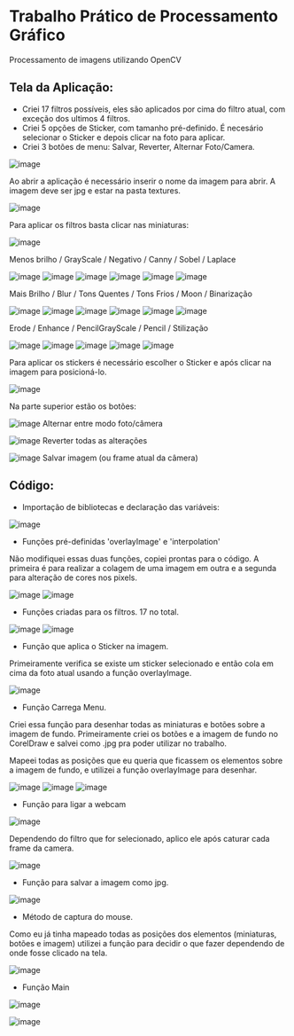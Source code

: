 <h1> Trabalho Prático de Processamento Gráfico </h1>

Processamento de imagens utilizando OpenCV

<h2> Tela da Aplicação: </h2>

- Criei 17 filtros possíveis, eles são aplicados por cima do filtro atual, com exceção dos ultimos 4 filtros.
- Criei 5 opções de Sticker, com tamanho pré-definido. É necesário selecionar o Sticker e depois clicar na foto para aplicar.
- Criei 3 botões de menu: Salvar, Reverter, Alternar Foto/Camera.

![image](https://user-images.githubusercontent.com/58199187/174677833-a7be11f8-b58f-4b9f-9aac-2e7338fa1058.png)

Ao abrir a aplicação é necessário inserir o nome da imagem para abrir. A imagem deve ser jpg e estar na pasta textures.

![image](https://user-images.githubusercontent.com/58199187/174691537-50d2d268-58a4-4698-9472-dbeeb946adc7.png)


Para aplicar os filtros basta clicar nas miniaturas:

![image](https://user-images.githubusercontent.com/58199187/174691560-132a4fb7-90bf-4616-a9c4-d124152dd94f.png)

Menos brilho / GrayScale /  Negativo  /  Canny  /  Sobel  /  Laplace

![image](https://user-images.githubusercontent.com/58199187/174693415-2041c263-b949-4554-85c1-2ed46da97d0b.png) ![image](https://user-images.githubusercontent.com/58199187/174693471-cc6b433f-c660-4ab2-9782-f6257fea672d.png) ![image](https://user-images.githubusercontent.com/58199187/174693878-592b3df0-c5b0-43a9-a0b4-2fa0a7882c01.png) ![image](https://user-images.githubusercontent.com/58199187/174693892-7c8183dc-546f-4590-ae1f-10bb8c4040e0.png)  ![image](https://user-images.githubusercontent.com/58199187/174693914-aebdbd00-587b-4c11-9f2b-ab38884a89fa.png) ![image](https://user-images.githubusercontent.com/58199187/174693946-86fa41ed-3d81-47eb-a238-8395ba2c5634.png) 

Mais Brilho  /  Blur   /  Tons Quentes / Tons Frios / Moon  /  Binarização

![image](https://user-images.githubusercontent.com/58199187/174693966-19e1a06e-6185-4f88-b5c3-fabaead61b6b.png) ![image](https://user-images.githubusercontent.com/58199187/174694180-f7058c63-b449-43f8-9017-d1babb9a31f9.png) ![image](https://user-images.githubusercontent.com/58199187/174694198-9cf9a8f4-16f9-48ec-ae77-bde158eaaaa8.png) ![image](https://user-images.githubusercontent.com/58199187/174694216-2ca2bc82-b1c8-4c45-9fad-c57d7f779d45.png) ![image](https://user-images.githubusercontent.com/58199187/174694229-206d403c-141e-43ae-97ef-5a1d3415e56c.png) ![image](https://user-images.githubusercontent.com/58199187/174694249-f891bb56-8ba4-4a23-b441-eef09cc872fe.png)

Erode / Enhance / PencilGrayScale / Pencil / Stilização

![image](https://user-images.githubusercontent.com/58199187/174694486-827653d0-b40a-4001-a12a-8264c15b5727.png) ![image](https://user-images.githubusercontent.com/58199187/174694499-e935cc23-754f-445a-a617-78b30a0404c9.png) ![image](https://user-images.githubusercontent.com/58199187/174694519-f02c6c53-b001-4712-a5d2-1e4ed5fe18b2.png) ![image](https://user-images.githubusercontent.com/58199187/174694539-b3b99603-7ad3-45a2-87cf-d42c164f8089.png) ![image](https://user-images.githubusercontent.com/58199187/174694561-577e0238-148d-408e-ba4e-958b531fad68.png)




Para aplicar os stickers é necessário escolher o Sticker e após clicar na imagem para posicioná-lo.

![image](https://user-images.githubusercontent.com/58199187/174691651-9618311e-be0d-4042-ad3e-33236c1c75d2.png)

Na parte superior estão os botões:

![image](https://user-images.githubusercontent.com/58199187/174691718-a583b187-de84-42b7-ac66-197f76dfad64.png) Alternar entre modo foto/câmera

![image](https://user-images.githubusercontent.com/58199187/174691766-ce0861ba-b999-4ecc-8252-a4b1f7d1c3d9.png) Reverter todas as alterações

![image](https://user-images.githubusercontent.com/58199187/174691806-09ca0cf3-0e2e-4399-999d-b5506f9d9dc0.png) Salvar imagem (ou frame atual da câmera)


<h2> Código: </h2>

- Importação de bibliotecas e declaração das variáveis:

![image](https://user-images.githubusercontent.com/58199187/174691941-6568a81b-93f3-457a-bd3d-5df9587968c1.png)


- Funções pré-definidas 'overlayImage' e 'interpolation'

Não modifiquei essas duas funções, copiei prontas para o código. A primeira é para realizar a colagem de uma imagem em outra e a segunda para alteração de cores nos pixels.

![image](https://user-images.githubusercontent.com/58199187/174450694-6a87eb62-4622-476b-88af-1c20215e9d82.png)
![image](https://user-images.githubusercontent.com/58199187/174450698-e59ad9ea-401a-4a76-8c11-89845eb16079.png)

- Funções criadas para os filtros. 17 no total.

![image](https://user-images.githubusercontent.com/58199187/174692059-0e6215e8-ec5b-46aa-acfb-4f2663b51b68.png)
![image](https://user-images.githubusercontent.com/58199187/174692083-f0883eaa-e37c-42c0-9098-923136291bbb.png)

- Função que aplica o Sticker na imagem.

Primeiramente verifica se existe um sticker selecionado e então cola em cima da foto atual usando a função overlayImage.

![image](https://user-images.githubusercontent.com/58199187/174450875-97d8405d-f8d8-4eda-8fee-93fdcfb66558.png)

- Função Carrega Menu.

Criei essa função para desenhar todas as miniaturas e botões sobre a imagem de fundo. 
Primeiramente criei os botões e a imagem de fundo no CorelDraw e salvei como .jpg pra poder utilizar no trabalho.

Mapeei todas as posições que eu queria que ficassem os elementos sobre a imagem de fundo, e utilizei a função overlayImage para desenhar.

![image](https://user-images.githubusercontent.com/58199187/174450988-d4af8273-4c0e-4cc0-8968-d6c10e07cbb6.png)
![image](https://user-images.githubusercontent.com/58199187/174451041-86834263-291a-49c8-81c1-c687cdd856e5.png)
![image](https://user-images.githubusercontent.com/58199187/174451048-666ed46f-54ed-4221-b5bb-99ddbb1d3808.png)

- Função para ligar a webcam

![image](https://user-images.githubusercontent.com/58199187/174451075-4f59296a-3b73-41dc-abce-91750645f692.png)

Dependendo do filtro que for selecionado, aplico ele após caturar cada frame da camera.

![image](https://user-images.githubusercontent.com/58199187/174452637-6f9b82c2-be1c-44a5-ac63-bb6f8865cbfe.png)


- Função para salvar a imagem como jpg.

![image](https://user-images.githubusercontent.com/58199187/174451107-207044c3-a72a-4ce8-b760-151906250baa.png)

- Método de captura do mouse.

Como eu já tinha mapeado todas as posições dos elementos (miniaturas, botões e imagem) utilizei a função para decidir o que fazer dependendo de onde fosse clicado na tela.

![image](https://user-images.githubusercontent.com/58199187/174451146-ff6096c7-7f5c-4e11-87eb-b6555bd536f6.png)

- Função Main

![image](https://user-images.githubusercontent.com/58199187/174451169-95ce2269-1c65-43ce-a67d-20c0e7e6f0ab.png)

![image](https://user-images.githubusercontent.com/58199187/174451178-7b474040-5b50-4d34-9fea-ac22cc74b4d3.png)

